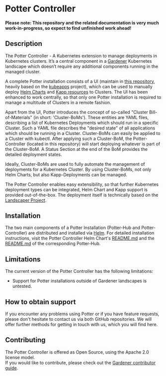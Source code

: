 # Potter Controller
#### Please note: This repository and the related documentation is very much work-in-progress, so expect to find unfinished work ahead!

## Description
The Potter Controller - A Kubernetes extension to manage deployments in Kubernetes clusters. It’s a central component in a [Gardener](https://github.com/gardener/gardener) Kubernetes landscape which doesn’t require any additional components running in the managed cluster.

A complete Potter installation consists of a UI (maintain in [this repository](https://github.com/gardener/potter-hub), heavily based on the [kubeapps](https://github.com/kubeapps/kubeapps) project), which can be used to manually deploy [Helm Charts](https://github.com/helm/helm) and [Kapp resources](https://github.com/vmware-tanzu/carvel-kapp/blob/develop/README.md) to Clusters. The UI has been enhanced to work centrally, so that only one Potter installation is required to manage a multitude of Clusters in a remote fashion.

Apart from the UI, Potter introduces the concept of so-called "Cluster Bill-of-Materials" (in short: 'Cluster-BoMs'). These entities are YAML files, describing a list of Kubernetes Deployments which should run in a specific Cluster. Such a YAML file describes the "desired state" of all applications which should be running in a Cluster. Cluster-BoMs can easily be applied to a Cluster with kubectl. After applying such a Cluster-BoM, the Potter-Controller (located in this repository) will start deploying whatever is part of the Cluster-BoM. A Status Section at the end of the BoM provides the detailed deployment states.

Ideally, Cluster-BoMs are used to fully automate the management of deployments for a Kubernetes Cluster. By using Cluster-BoMs, not only Helm Charts, but also Kapp-Deployments can be managed.

The Potter Controller enables easy extensibility, so that further Kubernetes deployment types can be integrated, Helm Chart and Kapp support is provided out-of-the-box. The deployment itself is technically based on the [Landscaper Project](https://github.com/gardener/landscaper).

## Installation
The two main components of a Potter Installation (Potter-Hub and Potter-Controller) are distributed and installed via [Helm](https://github.com/helm/helm). For detailed installation instructions, visit the Potter Controller Helm Chart's [README.md](https://github.com/gardener/potter-controller/chart/hub/README.md) and the  [README.md](https://github.com/gardener/potter-controller/chart/hub/README.md) of the corresponding Potter-Hub.

## Limitations
The current version of the Potter Controller has the following limitations:
- Support for Potter installations outside of Gardener landscapes is untested.
  
## How to obtain support
If you encounter any problems using Potter or if you have feature requests, please don't hesitate to contact us via both GitHub repositories. We will offer further methods for getting in touch with us, which you will find here.

## Contributing
The Potter Controller is offered as Open Source, using the Apache 2.0 license model.<br>
If you would like to contribute, please check out the [Gardener contributor guide](https://gardener.cloud/documentation/contribute/).
